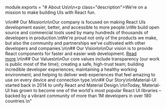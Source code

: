 module.exports = "# About Us\n\n<p class=\"description\">We’re on a mission to make building UIs with React fun.</p>\n\n## Our Mission\n\nOur company is focused on making React UIs development easier, better, and accessible to more people.\nWe build open source and commercial tools used by many hundreds of thousands of developers in production.\nWe're proud not only of the products we make, but also the community and partnerships we've cultivated with other developers and companies.\n\n## Our Vision\n\nOur vision is to provide React components for faster and easier web development. [Read more](/discover-more/vision/).\n\n## Our Values\n\nOur core values include transparency (our work is public most of the time); creating a safe, high-trust team; building incredible developer experiences; maintaining a healthy working environment; and helping to deliver web experiences that feel amazing to use on every device and connection type.\n\n## Our Story\n\nMaterial-UI started back in 2014 to unify React and Material Design.\n\nToday, Material-UI has grown to become one of the world's most popular React UI libraries – backed by a vibrant community of more than 1M developers in over 180 countries.\n"